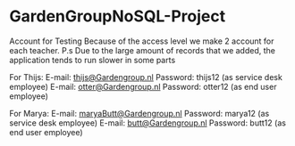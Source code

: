 # GardenGroupNoSQL-Project
Account for Testing
Because of the access level we make 2 account for each teacher.
P.s Due to the large amount of records that we added, the application tends to run slower in some parts

For Thijs:
E-mail: thijs@Gardengroup.nl   Password: thijs12    (as service desk employee)
E-mail: otter@Gardengroup.nl   Password: otter12    (as end user employee)

For Marya:
E-mail: maryaButt@Gardengroup.nl   Password: marya12    (as service desk employee)
E-mail: butt@Gardengroup.nl  Password: butt12    (as end user employee)
